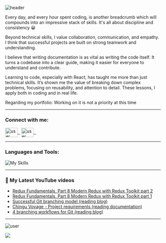 ![header](https://capsule-render.vercel.app/api?type=waving&color=009FF5&height=300&section=header&text=Hello,%20I'm%20Predrag👋&fontSize=55&&animation=scaleIn&&fontColor=EBEBEB&&fontAlignY=40)

<!-- ## [🌟 Portfolio 🌟](https://) IN PROGRESS -->

Every day, and every hour spent coding, is another breadcrumb which will compounds into an impressive stack of skills. It's all about discipline and consistency 😀

Beyond technical skills, I value collaboration, communication, and empathy. I think that successful projects are built on strong teamwork and understanding.

I believe that writing documentation is as vital as writing the code itself. It turns a codebase into a clear guide, making it easier for everyone to understand and contribute.

Learning to code, especially with React, has taught me more than just technical skills. It’s shown me the value of breaking down complex problems, focusing on reusability, and attention to detail. These lessons, I apply both in coding and in real life.

Regarding my portfolio: Working on it is not a priority at this time

---

<h3 align="left">Connect with me:</h3>
<p align="left">
<a href="https://www.linkedin.com/in/predrag-jandric/" target="blank"><img align="center" src="https://raw.githubusercontent.com/rahuldkjain/github-profile-readme-generator/master/src/images/icons/Social/linked-in-alt.svg" alt="user" height="30" width="40" />&nbsp;&nbsp;</a>
<a  href="https://www.youtube.com/@predragjandric/videos" target="blank"><img align="center" src="https://raw.githubusercontent.com/rahuldkjain/github-profile-readme-generator/master/src/images/icons/Social/youtube.svg" alt="user" height="30" width="40"/>&nbsp;&nbsp;</a>
</p>

---

<h3 align="left" >Languages and Tools:</h3>

![My Skills](https://skillicons.dev/icons?i=html,css,js,git,sass,tailwind,react,redux)

---

### 🎦 My Latest YouTube videos

<!-- BLOG-POST-LIST:START -->
- [Redux Fundamentals, Part 8 Modern Redux with Redux Toolkit part 2](https://www.youtube.com/watch?v=QOqImFbyAcU)
- [Redux Fundamentals, Part 8 Modern Redux with Redux Toolkit part 1](https://www.youtube.com/watch?v=xY93AJE23TY)
- [Successful Git branching model &lpar;reading blog&rpar;](https://www.youtube.com/watch?v=fCpyCro_bjQ)
- [Chingu Voyage - Project requirements &lpar;reading documentation&rpar;](https://www.youtube.com/watch?v=SmXafslOG5M)
- [4 branching workflows for Git &lpar;reading blog&rpar;](https://www.youtube.com/watch?v=zxVDx71n4ns)
<!-- BLOG-POST-LIST:END -->

---

<!-- stats card -->
<p><img  src="https://github-readme-stats-sigma-five.vercel.app/api?username=Predrag-Jandric&show_icons=true&locale=en&theme=gruvbox&hide=issues,contribs&include_all_commits=true" alt="user" /></p>

![](https://komarev.com/ghpvc/?username=Predrag-Jandric&color=blue&base=367)


<!-- most used languages -->
<!-- ![Top Langs](https://github-readme-stats.vercel.app/api/top-langs/?username=Predrag-Jandric&layout=compact) -->
